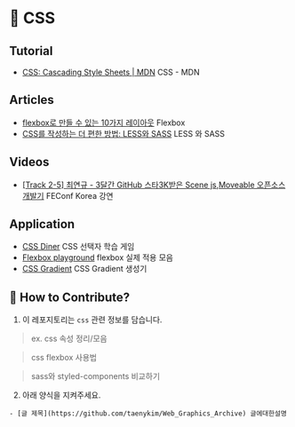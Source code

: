 # 💄 CSS

## Tutorial

- [CSS: Cascading Style Sheets | MDN](https://developer.mozilla.org/en-US/docs/Web/CSS) CSS - MDN

## Articles

- [flexbox로 만들 수 있는 10가지 레이아웃](https://d2.naver.com/helloworld/8540176) Flexbox
- [CSS를 작성하는 더 편한 방법: LESS와 SASS](https://taegon.kim/archives/3667) LESS 와 SASS

## Videos

- [[Track 2-5] 최연규 - 3달간 GitHub 스타3K받은 Scene js,Moveable 오픈소스 개발기](https://youtu.be/3HVQhbtALDE) FEConf Korea 강연

## Application

- [CSS Diner](http://flukeout.github.io/) CSS 선택자 학습 게임
- [Flexbox playground](https://codepen.io/enxaneta/full/adLPwv) flexbox 실제 적용 모음
- [CSS Gradient](https://cssgradient.io/) CSS Gradient 생성기

## 👀 How to Contribute?

1. 이 레포지토리는 `css` 관련 정보를 담습니다.

> ex. css 속성 정리/모음

> css flexbox 사용법

> sass와 styled-components 비교하기

2. 아래 양식을 지켜주세요.

```
- [글 제목](https://github.com/taenykim/Web_Graphics_Archive) 글에대한설명
```
